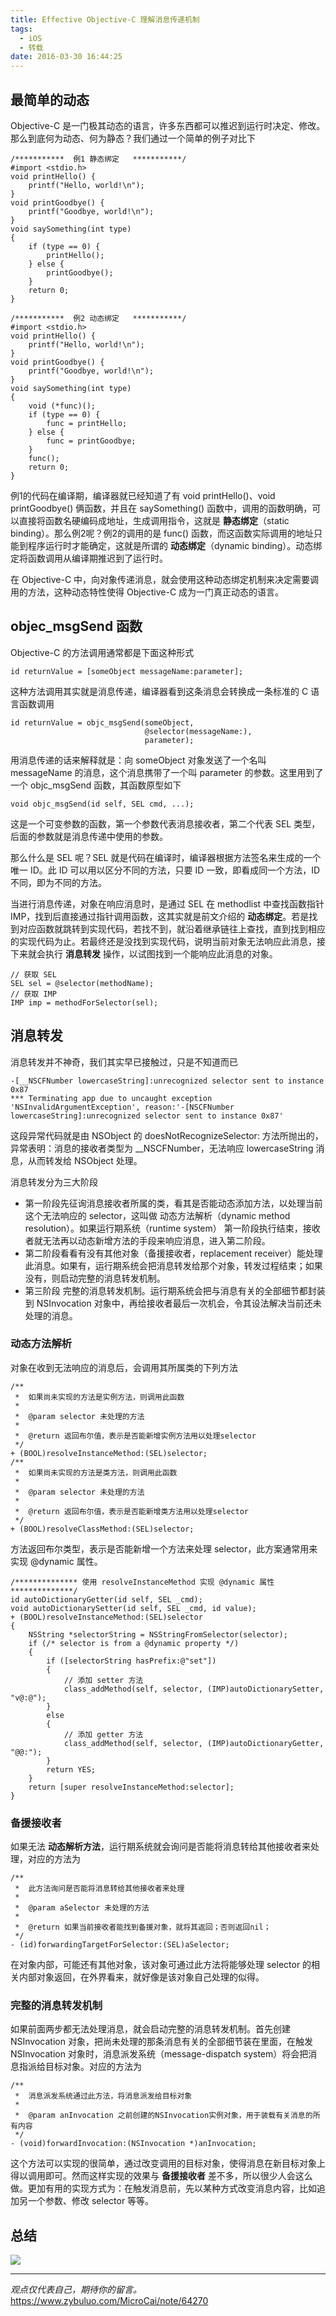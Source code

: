 ```yaml
---
title: Effective Objective-C 理解消息传递机制
tags:
  - iOS
  - 转载
date: 2016-03-30 16:44:25
---
```


## 最简单的动态
Objective-C 是一门极其动态的语言，许多东西都可以推迟到运行时决定、修改。那么到底何为动态、何为静态？我们通过一个简单的例子对比下
```
/***********  例1 静态绑定   ***********/
#import <stdio.h>
void printHello() {
    printf("Hello, world!\n");
}
void printGoodbye() {
    printf("Goodbye, world!\n");
}
void saySomething(int type) 
{
    if (type == 0) {
        printHello();
    } else {
        printGoodbye();
    }
    return 0;
}
```
```
/***********  例2 动态绑定   ***********/
#import <stdio.h>
void printHello() {
    printf("Hello, world!\n");
}
void printGoodbye() {
    printf("Goodbye, world!\n");
}
void saySomething(int type) 
{
    void (*func)();
    if (type == 0) {
        func = printHello;
    } else {
        func = printGoodbye;
    }
    func();
    return 0;
}
```
例1的代码在编译期，编译器就已经知道了有 void printHello()、void printGoodbye() 俩函数，并且在 saySomething() 函数中，调用的函数明确，可以直接将函数名硬编码成地址，生成调用指令，这就是 __静态绑定__（static binding）。那么例2呢？例2的调用的是 func() 函数，而这函数实际调用的地址只能到程序运行时才能确定，这就是所谓的 __动态绑定__（dynamic binding）。动态绑定将函数调用从编译期推迟到了运行时。

在 Objective-C 中，向对象传递消息，就会使用这种动态绑定机制来决定需要调用的方法，这种动态特性使得 Objective-C 成为一门真正动态的语言。

## objec_msgSend 函数
Objective-C 的方法调用通常都是下面这种形式
```
id returnValue = [someObject messageName:parameter];
```
这种方法调用其实就是消息传递，编译器看到这条消息会转换成一条标准的 C 语言函数调用
```
id returnValue = objc_msgSend(someObject,
                              @selector(messageName:),
                              parameter);
```
用消息传递的话来解释就是：向 someObject 对象发送了一个名叫 messageName 的消息，这个消息携带了一个叫 parameter 的参数。这里用到了一个 objc_msgSend 函数，其函数原型如下
```
void objc_msgSend(id self, SEL cmd, ...);
```
这是一个可变参数的函数，第一个参数代表消息接收者，第二个代表 SEL 类型，后面的参数就是消息传递中使用的参数。

那么什么是 SEL 呢？SEL 就是代码在编译时，编译器根据方法签名来生成的一个唯一 ID。此 ID 可以用以区分不同的方法，只要 ID 一致，即看成同一个方法，ID 不同，即为不同的方法。

当进行消息传递，对象在响应消息时，是通过 SEL 在 methodlist 中查找函数指针 IMP，找到后直接通过指针调用函数，这其实就是前文介绍的 __动态绑定__。若是找到对应函数就跳转到实现代码，若找不到，就沿着继承链往上查找，直到找到相应的实现代码为止。若最终还是没找到实现代码，说明当前对象无法响应此消息，接下来就会执行 __消息转发__ 操作，以试图找到一个能响应此消息的对象。
```
// 获取 SEL 
SEL sel = @selector(methodName);
// 获取 IMP
IMP imp = methodForSelector(sel);
```
## 消息转发
消息转发并不神奇，我们其实早已接触过，只是不知道而已
```
-[__NSCFNumber lowercaseString]:unrecognized selector sent to instance 0x87
*** Terminating app due to uncaught exception 'NSInvalidArgumentException', reason:'-[NSCFNumber lowercaseString]:unrecognized selector sent to instance 0x87'
```
这段异常代码就是由 NSObject 的 doesNotRecognizeSelector: 方法所抛出的，异常表明：消息的接收者类型为 __NSCFNumber，无法响应 lowercaseString 消息，从而转发给 NSObject 处理。

消息转发分为三大阶段

* 第一阶段先征询消息接收者所属的类，看其是否能动态添加方法，以处理当前这个无法响应的 selector，这叫做 动态方法解析（dynamic method resolution）。如果运行期系统（runtime system） 第一阶段执行结束，接收者就无法再以动态新增方法的手段来响应消息，进入第二阶段。
* 第二阶段看看有没有其他对象（备援接收者，replacement receiver）能处理此消息。如果有，运行期系统会把消息转发给那个对象，转发过程结束；如果没有，则启动完整的消息转发机制。
* 第三阶段 完整的消息转发机制。运行期系统会把与消息有关的全部细节都封装到 NSInvocation 对象中，再给接收者最后一次机会，令其设法解决当前还未处理的消息。

### 动态方法解析
对象在收到无法响应的消息后，会调用其所属类的下列方法
```
/**
 *  如果尚未实现的方法是实例方法，则调用此函数
 *
 *  @param selector 未处理的方法
 *
 *  @return 返回布尔值，表示是否能新增实例方法用以处理selector
 */
+ (BOOL)resolveInstanceMethod:(SEL)selector;
/**
 *  如果尚未实现的方法是类方法，则调用此函数
 *
 *  @param selector 未处理的方法
 *
 *  @return 返回布尔值，表示是否能新增类方法用以处理selector
 */
+ (BOOL)resolveClassMethod:(SEL)selector;
```
方法返回布尔类型，表示是否能新增一个方法来处理 selector，此方案通常用来实现 @dynamic 属性。
```
/************** 使用 resolveInstanceMethod 实现 @dynamic 属性 **************/
id autoDictionaryGetter(id self, SEL _cmd);
void autoDictionarySetter(id self, SEL _cmd, id value);
+ (BOOL)resolveInstanceMethod:(SEL)selector
{
    NSString *selectorString = NSStringFromSelector(selector);
    if (/* selector is from a @dynamic property */)
    {
        if ([selectorString hasPrefix:@"set"])
        {
            // 添加 setter 方法
            class_addMethod(self, selector, (IMP)autoDictionarySetter, "v@:@");
        }
        else
        {
            // 添加 getter 方法
            class_addMethod(self, selector, (IMP)autoDictionaryGetter, "@@:");
        }
        return YES;
    }
    return [super resolveInstanceMethod:selector];
}
```
### 备援接收者
如果无法 __动态解析方法__，运行期系统就会询问是否能将消息转给其他接收者来处理，对应的方法为
```
/**
 *  此方法询问是否能将消息转给其他接收者来处理
 *
 *  @param aSelector 未处理的方法
 *
 *  @return 如果当前接收者能找到备援对象，就将其返回；否则返回nil；
 */
- (id)forwardingTargetForSelector:(SEL)aSelector;
```
在对象内部，可能还有其他对象，该对象可通过此方法将能够处理 selector 的相关内部对象返回，在外界看来，就好像是该对象自己处理的似得。
### 完整的消息转发机制
如果前面两步都无法处理消息，就会启动完整的消息转发机制。首先创建 NSInvocation 对象，把尚未处理的那条消息有关的全部细节装在里面，在触发 NSInvocation 对象时，消息派发系统（message-dispatch system）将会把消息指派给目标对象。对应的方法为
```
/**
 *  消息派发系统通过此方法，将消息派发给目标对象
 *
 *  @param anInvocation 之前创建的NSInvocation实例对象，用于装载有关消息的所有内容
 */
- (void)forwardInvocation:(NSInvocation *)anInvocation;
```
这个方法可以实现的很简单，通过改变调用的目标对象，使得消息在新目标对象上得以调用即可。然而这样实现的效果与 __备援接收者__ 差不多，所以很少人会这么做。更加有用的实现方式为：在触发消息前，先以某种方式改变消息内容，比如追加另一个参数、修改 selector 等等。

## 总结
![](/images/image_note64270_1.png)


-----

*观点仅代表自己，期待你的留言。*
https://www.zybuluo.com/MicroCai/note/64270

